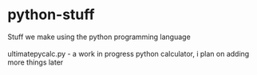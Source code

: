 # python-stuff
Stuff we make using the python programming language <br>
<br>
ultimatepycalc.py - a work in progress python calculator, i plan on adding more things later
